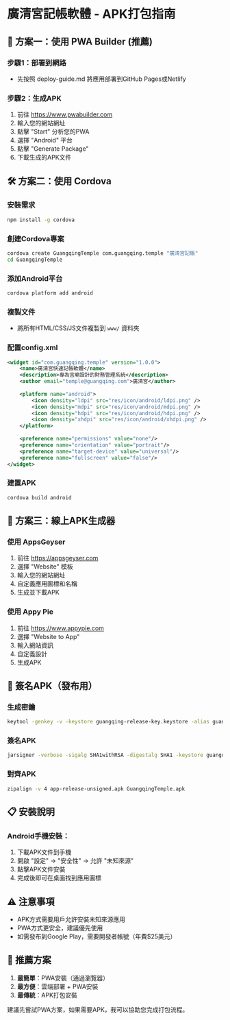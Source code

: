 # 廣清宮記帳軟體 - APK打包指南

## 🔧 方案一：使用 PWA Builder (推薦)

### 步驟1：部署到網路
- 先按照 deploy-guide.md 將應用部署到GitHub Pages或Netlify

### 步驟2：生成APK
1. 前往 https://www.pwabuilder.com
2. 輸入您的網站網址
3. 點擊 "Start" 分析您的PWA
4. 選擇 "Android" 平台
5. 點擊 "Generate Package"
6. 下載生成的APK文件

## 🛠️ 方案二：使用 Cordova

### 安裝需求
```bash
npm install -g cordova
```

### 創建Cordova專案
```bash
cordova create GuangqingTemple com.guangqing.temple "廣清宮記帳"
cd GuangqingTemple
```

### 添加Android平台
```bash
cordova platform add android
```

### 複製文件
- 將所有HTML/CSS/JS文件複製到 `www/` 資料夾

### 配置config.xml
```xml
<widget id="com.guangqing.temple" version="1.0.0">
    <name>廣清宮快速記帳軟體</name>
    <description>專為宮廟設計的財務管理系統</description>
    <author email="temple@guangqing.com">廣清宮</author>
    
    <platform name="android">
        <icon density="ldpi" src="res/icon/android/ldpi.png" />
        <icon density="mdpi" src="res/icon/android/mdpi.png" />
        <icon density="hdpi" src="res/icon/android/hdpi.png" />
        <icon density="xhdpi" src="res/icon/android/xhdpi.png" />
    </platform>
    
    <preference name="permissions" value="none"/>
    <preference name="orientation" value="portrait"/>
    <preference name="target-device" value="universal"/>
    <preference name="fullscreen" value="false"/>
</widget>
```

### 建置APK
```bash
cordova build android
```

## 📱 方案三：線上APK生成器

### 使用 AppsGeyser
1. 前往 https://appsgeyser.com
2. 選擇 "Website" 模板
3. 輸入您的網站網址
4. 自定義應用圖標和名稱
5. 生成並下載APK

### 使用 Appy Pie
1. 前往 https://www.appypie.com
2. 選擇 "Website to App"
3. 輸入網站資訊
4. 自定義設計
5. 生成APK

## 🔐 簽名APK（發布用）

### 生成密鑰
```bash
keytool -genkey -v -keystore guangqing-release-key.keystore -alias guangqing -keyalg RSA -keysize 2048 -validity 10000
```

### 簽名APK
```bash
jarsigner -verbose -sigalg SHA1withRSA -digestalg SHA1 -keystore guangqing-release-key.keystore app-release-unsigned.apk guangqing
```

### 對齊APK
```bash
zipalign -v 4 app-release-unsigned.apk GuangqingTemple.apk
```

## 📋 安裝說明

### Android手機安裝：
1. 下載APK文件到手機
2. 開啟 "設定" → "安全性" → 允許 "未知來源"
3. 點擊APK文件安裝
4. 完成後即可在桌面找到應用圖標

## ⚠️ 注意事項

- APK方式需要用戶允許安裝未知來源應用
- PWA方式更安全，建議優先使用
- 如需發布到Google Play，需要開發者帳號（年費$25美元）

## 🎯 推薦方案

1. **最簡單**：PWA安裝（通過瀏覽器）
2. **最方便**：雲端部署 + PWA安裝
3. **最傳統**：APK打包安裝

建議先嘗試PWA方案，如果需要APK，我可以協助您完成打包流程。

